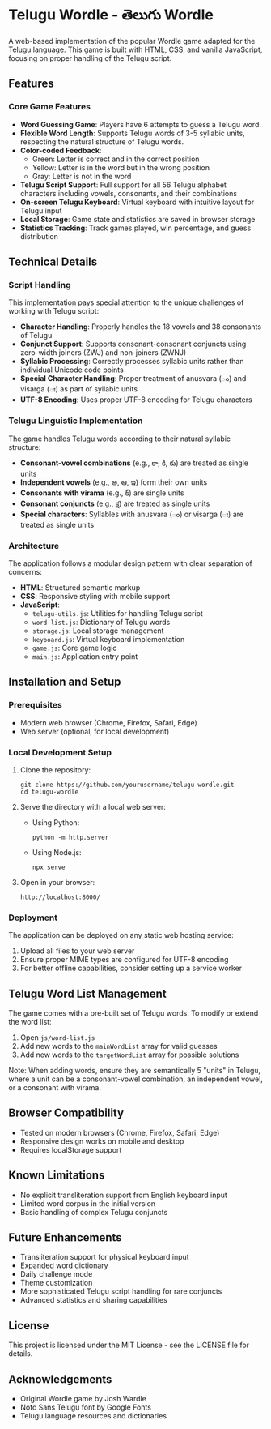 # Telugu Wordle - తెలుగు Wordle

A web-based implementation of the popular Wordle game adapted for the Telugu language. This game is built with HTML, CSS, and vanilla JavaScript, focusing on proper handling of the Telugu script.

## Features

### Core Game Features

- **Word Guessing Game**: Players have 6 attempts to guess a Telugu word.
- **Flexible Word Length**: Supports Telugu words of 3-5 syllabic units, respecting the natural structure of Telugu words.
- **Color-coded Feedback**: 
  - Green: Letter is correct and in the correct position
  - Yellow: Letter is in the word but in the wrong position
  - Gray: Letter is not in the word
- **Telugu Script Support**: Full support for all 56 Telugu alphabet characters including vowels, consonants, and their combinations
- **On-screen Telugu Keyboard**: Virtual keyboard with intuitive layout for Telugu input
- **Local Storage**: Game state and statistics are saved in browser storage
- **Statistics Tracking**: Track games played, win percentage, and guess distribution

## Technical Details

### Script Handling

This implementation pays special attention to the unique challenges of working with Telugu script:

- **Character Handling**: Properly handles the 18 vowels and 38 consonants of Telugu
- **Conjunct Support**: Supports consonant-consonant conjuncts using zero-width joiners (ZWJ) and non-joiners (ZWNJ)
- **Syllabic Processing**: Correctly processes syllabic units rather than individual Unicode code points
- **Special Character Handling**: Proper treatment of anusvara (ం) and visarga (ః) as part of syllabic units
- **UTF-8 Encoding**: Uses proper UTF-8 encoding for Telugu characters

### Telugu Linguistic Implementation

The game handles Telugu words according to their natural syllabic structure:

- **Consonant-vowel combinations** (e.g., కా, కి, కు) are treated as single units
- **Independent vowels** (e.g., అ, ఆ, ఇ) form their own units
- **Consonants with virama** (e.g., క్) are single units
- **Consonant conjuncts** (e.g., క్ష) are treated as single units
- **Special characters**: Syllables with anusvara (ం) or visarga (ః) are treated as single units

### Architecture

The application follows a modular design pattern with clear separation of concerns:

- **HTML**: Structured semantic markup
- **CSS**: Responsive styling with mobile support
- **JavaScript**:
  - `telugu-utils.js`: Utilities for handling Telugu script
  - `word-list.js`: Dictionary of Telugu words
  - `storage.js`: Local storage management
  - `keyboard.js`: Virtual keyboard implementation
  - `game.js`: Core game logic
  - `main.js`: Application entry point

## Installation and Setup

### Prerequisites

- Modern web browser (Chrome, Firefox, Safari, Edge)
- Web server (optional, for local development)

### Local Development Setup

1. Clone the repository:
   ```
   git clone https://github.com/yourusername/telugu-wordle.git
   cd telugu-wordle
   ```

2. Serve the directory with a local web server:
   - Using Python:
     ```
     python -m http.server
     ```
   - Using Node.js:
     ```
     npx serve
     ```

3. Open in your browser:
   ```
   http://localhost:8000/
   ```

### Deployment

The application can be deployed on any static web hosting service:

1. Upload all files to your web server
2. Ensure proper MIME types are configured for UTF-8 encoding
3. For better offline capabilities, consider setting up a service worker

## Telugu Word List Management

The game comes with a pre-built set of Telugu words. To modify or extend the word list:

1. Open `js/word-list.js`
2. Add new words to the `mainWordList` array for valid guesses
3. Add new words to the `targetWordList` array for possible solutions

Note: When adding words, ensure they are semantically 5 "units" in Telugu, where a unit can be a consonant-vowel combination, an independent vowel, or a consonant with virama.

## Browser Compatibility

- Tested on modern browsers (Chrome, Firefox, Safari, Edge)
- Responsive design works on mobile and desktop
- Requires localStorage support

## Known Limitations

- No explicit transliteration support from English keyboard input
- Limited word corpus in the initial version
- Basic handling of complex Telugu conjuncts

## Future Enhancements

- Transliteration support for physical keyboard input
- Expanded word dictionary
- Daily challenge mode
- Theme customization
- More sophisticated Telugu script handling for rare conjuncts
- Advanced statistics and sharing capabilities

## License

This project is licensed under the MIT License - see the LICENSE file for details.

## Acknowledgements

- Original Wordle game by Josh Wardle
- Noto Sans Telugu font by Google Fonts
- Telugu language resources and dictionaries